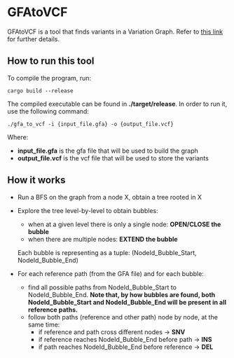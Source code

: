 # GFAtoVCF
GFAtoVCF is a tool that finds variants in a Variation Graph. Refer to [this link](https://gsocgraph.blogspot.com/) for further details.

## How to run this tool
To compile the program, run:

```
cargo build --release
```

The compiled executable can be found in **./target/release**. In order to run it, use the following command:

```
./gfa_to_vcf -i {input_file.gfa} -o {output_file.vcf}
```

Where:
- **input_file.gfa** is the gfa file that will be used to build the graph
- **output_file.vcf** is the vcf file that will be used to store the variants

## How it works
- Run a BFS on the graph from a node X, obtain a tree rooted in X
- Explore the tree level-by-level to obtain bubbles:
    - when at a given level there is only a single node: **OPEN/CLOSE the bubble**
    - when there are multiple nodes: **EXTEND the bubble**
    
    Each bubble is representing as a tuple: (NodeId_Bubble_Start, NodeId_Bubble_End)
- For each reference path (from the GFA file) and for each bubble:
    - find all possible paths from NodeId_Bubble_Start to NodeId_Bubble_End. **Note that, by how bubbles are found, both NodeId_Bubble_Start and NodeId_Bubble_End will be present in all reference paths.**
    - follow both paths (reference and other path) node by node, at the same time:
        - if reference and path cross different nodes -> **SNV**
        - if reference reaches NodeId_Bubble_End before path -> **INS**
        - if path reaches NodeId_Bubble_End before reference -> **DEL**

